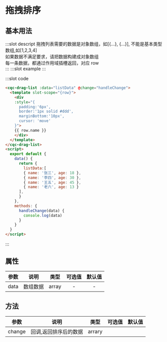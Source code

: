 # 拖拽排序

## 基本用法

<demo-block>
:::slot descript
拖拽列表需要的数据是对象数组，如[{...}, {...}], 不能是基本类型数组,如[1,2,3,4]
<div>
  如果数据不满足要求，请把数据构建成对象数组
</div>
<div>
  每一条数据，都通过作用域插槽返回，对应 row
</div>
:::
:::slot example
<drag-demo></drag-demo>
:::

:::slot code
```html
<cqc-drag-list :data="listData" @change="handleChange">
  <template slot-scope="{row}">
    <div
    :style="{
      padding:'6px',
      border:'1px solid #ddd',
      marginBottom:'10px',
      cursor: 'move'
    }">
    {{ row.name }}
    </div>
  </template>
</cqc-drag-list>
<script>
  export default {
    data() {
      return {
        listData:[
        { name: '张三', age: 18 },
        { name: '李四', age: 30 },
        { name: '王五', age: 45 },
        { name: '老六', age: 13 }
      ],
      }
    },
    methods: {
      handleChange(data) {
        console.log(data)
      }
    }
  }
</script>
```
:::
</demo-block>

## 属性

|参数|说明|类型|可选值|默认值|
|:----:|:----:|:----:|:----:|:----:|
|data|数组数据|array|-|-|

## 方法

|参数|说明|类型|可选值|默认值|
|:----:|:----:|:----:|:----:|:----:|
|change|回调,返回排序后的数据|arrary|||